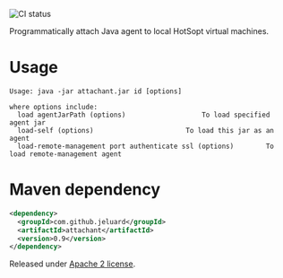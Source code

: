 ![CI status](https://secure.travis-ci.org/jeluard/attachant.png)

Programmatically attach Java agent to local HotSopt virtual machines.

# Usage

```
Usage: java -jar attachant.jar id [options]

where options include:
  load agentJarPath (options)					To load specified agent jar
  load-self (options)						To load this jar as an agent
  load-remote-management port authenticate ssl (options)        To load remote-management agent
```

# Maven dependency

```xml
<dependency>
  <groupId>com.github.jeluard</groupId>
  <artifactId>attachant</artifactId>
  <version>0.9</version>
</dependency>
```

Released under [Apache 2 license](http://www.apache.org/licenses/LICENSE-2.0.html).
